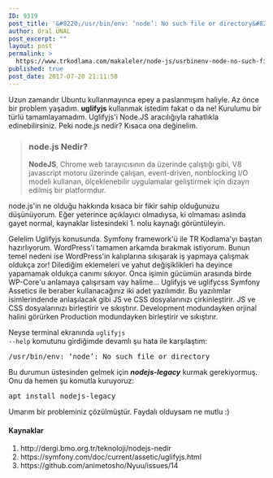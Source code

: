 ```yaml
---
ID: 9319
post_title: '&#8220;/usr/bin/env: ‘node’: No such file or directory&#8221; Hatası ve Çözümü'
author: Oral ÜNAL
post_excerpt: ""
layout: post
permalink: >
  https://www.trkodlama.com/makaleler/node-js/usrbinenv-node-no-such-file-or-directory-hatasi-cozumu-9319.html
published: true
post_date: 2017-07-20 21:11:58
---
```

Uzun zamandır Ubuntu kullanmayınca epey a paslanmışım haliyle. Az önce bir problem yaşadım. <strong>uglifyjs</strong> kullanmak istedim fakat o da ne! Kurulumu bir türlü tamamlayamadım. Uglifyjs'i Node.JS aracılığıyla rahatlıkla edinebilirsiniz. Peki node.js nedir? Kısaca ona değinelim.
<blockquote>
<h3>node.js Nedir?</h3>
<b>NodeJS</b>, Chrome web tarayıcısının da üzerinde çalıştığı gibi, V8 javascript motoru üzerinde çalışan, event-driven, nonblocking I/O modeli kullanan, ölçeklenebilir uygulamalar geliştirmek için dizayn edilmiş bir platformdur.</blockquote>
node.js'in ne olduğu hakkında kısaca bir fikir sahip olduğunuzu düşünüyorum. Eğer yeterince açıklayıcı olmadıysa, ki olmaması aslında gayet normal, kaynaklar listesindeki 1. nolu kaynağı görüntüleyin.

Gelelim Uglifyjs konusunda. Symfony framework'ü ile TR Kodlama'yı baştan hazırlıyorum. WordPress'i tamamen arkamda bırakmak istiyorum. Bunun temel nedeni ise WordPress'in kalıplarına sıkışarak iş yapmaya çalışmak oldukça zor! Dilediğim eklemeleri ve yahut değişiklikleri ha deyince yapamamak oldukça canımı sıkıyor. Onca işimin gücümün arasında birde WP-Core'u anlamaya çalışırsam vay halime... Uglifyjs ve uglifycss Symfony Assetics ile beraber kullanacağınız iki adet yazılımdır. Bu yazılımlar isimlerindende anlaşılacak gibi JS ve CSS dosyalarınızı çirkinleştirir. JS ve CSS dosyalarınızı birleştirir ve sıkıştırır. Development modundayken orjinal halini görürken Production modundayken birleştirir ve sıkıştırır.

Neyse terminal ekranında <code class="prettyprint lang-sh" data-start-line="1" data-visibility="visible" data-highlight="" data-caption="">uglifyjs --help</code> komutunu girdiğimde devamlı şu hata ile karşılaştım:
<pre class="prettyprint lang-sh" data-start-line="1" data-visibility="visible" data-highlight="" data-caption="">/usr/bin/env: ‘node’: No such file or directory</pre>
Bu durumun üstesinden gelmek için <em><strong>nodejs-legacy</strong></em> kurmak gerekiyormuş. Onu da hemen şu komutla kuruyoruz:
<pre class="prettyprint lang-sh" data-start-line="1" data-visibility="visible" data-highlight="" data-caption="">apt install nodejs-legacy</pre>
Umarım bir probleminiz çözülmüştür. Faydalı olduysam ne mutlu :)
<h4>Kaynaklar</h4>
<ol>
 	<li>http://dergi.bmo.org.tr/teknoloji/nodejs-nedir</li>
 	<li>https://symfony.com/doc/current/assetic/uglifyjs.html</li>
 	<li>https://github.com/animetosho/Nyuu/issues/14</li>
</ol>
